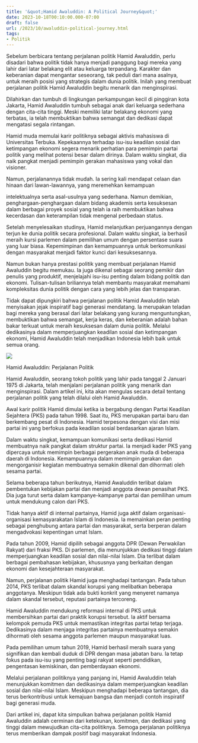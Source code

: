 ```yaml
---
title: '&quot;Hamid Awaluddin: A Political Journey&quot;'
date: 2023-10-18T00:10:00.000-07:00
draft: false
url: /2023/10/awaluddin-political-journey.html
tags: 
- Politik
---
```


  

Sebelum berbicara tentang perjalanan politik Hamid Awaluddin, perlu disadari bahwa politik tidak hanya menjadi panggung bagi mereka yang lahir dari latar belakang elit atau keluarga terpandang. Karakter dan keberanian dapat mengantar seseorang, tak peduli dari mana asalnya, untuk meraih posisi yang strategis dalam dunia politik. Inilah yang membuat perjalanan politik Hamid Awaluddin begitu menarik dan menginspirasi.

  

Dilahirkan dan tumbuh di lingkungan perkampungan kecil di pinggiran kota Jakarta, Hamid Awaluddin tumbuh sebagai anak dari keluarga sederhana dengan cita-cita tinggi. Meski memiliki latar belakang ekonomi yang terbatas, ia telah membuktikan bahwa semangat dan dedikasi dapat mengatasi segala rintangan.

  

Hamid muda memulai karir politiknya sebagai aktivis mahasiswa di Universitas Terbuka. Kepekaannya terhadap isu-isu keadilan sosial dan ketimpangan ekonomi segera menarik perhatian para pemimpin partai politik yang melihat potensi besar dalam dirinya. Dalam waktu singkat, dia naik pangkat menjadi pemimpin gerakan mahasiswa yang vokal dan visioner.

  

Namun, perjalanannya tidak mudah. Ia sering kali mendapat celaan dan hinaan dari lawan-lawannya, yang meremehkan kemampuan

  

intelektualnya serta asal-usulnya yang sederhana. Namun demikian, penghargaan-penghargaan dalam bidang akademis serta kesuksesan dalam berbagai proyek sosial yang telah ia raih membuktikan bahwa kecerdasan dan keterampilan tidak mengenal perbedaan status.

  

Setelah menyelesaikan studinya, Hamid melanjutkan perjuangannya dengan terjun ke dunia politik secara profesional. Dalam waktu singkat, ia berhasil meraih kursi parlemen dalam pemilihan umum dengan persentase suara yang luar biasa. Kepemimpinan dan kemampuannya untuk berkomunikasi dengan masyarakat menjadi faktor kunci dari kesuksesannya.

  

Namun bukan hanya prestasi politik yang membuat perjalanan Hamid Awaluddin begitu memukau. Ia juga dikenal sebagai seorang pemikir dan penulis yang produktif, menjelajahi isu-isu penting dalam bidang politik dan ekonomi. Tulisan-tulisan briliannya telah membantu masyarakat memahami kompleksitas dunia politik dengan cara yang lebih jelas dan transparan.

  

Tidak dapat dipungkiri bahwa perjalanan politik Hamid Awaluddin telah menyisakan jejak inspiratif bagi generasi mendatang. Ia merupakan teladan bagi mereka yang berasal dari latar belakang yang kurang menguntungkan, membuktikan bahwa semangat, kerja keras, dan keberanian adalah bahan bakar terkuat untuk meraih kesuksesan dalam dunia politik. Melalui dedikasinya dalam memperjuangkan keadilan sosial dan ketimpangan ekonomi, Hamid Awaluddin telah menjadikan Indonesia lebih baik untuk semua orang.

  

![](https://media.suara.com/pictures/970x544/2021/08/02/76134-hamid-awaluddin-facebook.jpg)

  

Hamid Awaluddin: Perjalanan Politik

  

Hamid Awaluddin, seorang tokoh politik yang lahir pada tanggal 2 Januari 1975 di Jakarta, telah menjalani perjalanan politik yang menarik dan menginspirasi. Dalam artikel ini, kita akan mengulas secara detail tentang perjalanan politik yang telah dilalui oleh Hamid Awaluddin.

  

Awal karir politik Hamid dimulai ketika ia bergabung dengan Partai Keadilan Sejahtera (PKS) pada tahun 1998. Saat itu, PKS merupakan partai baru dan berkembang pesat di Indonesia. Hamid terpesona dengan visi dan misi partai ini yang berfokus pada keadilan sosial berdasarkan ajaran Islam.

  

Dalam waktu singkat, kemampuan komunikasi serta dedikasi Hamid membuatnya naik pangkat dalam struktur partai. Ia menjadi kader PKS yang dipercaya untuk memimpin berbagai pergerakan anak muda di beberapa daerah di Indonesia. Kemampuannya dalam memimpin gerakan dan mengorganisir kegiatan membuatnya semakin dikenal dan dihormati oleh sesama partai.

  

Selama beberapa tahun berikutnya, Hamid Awaluddin terlibat dalam pembentukan kebijakan partai dan menjadi anggota dewan penasihat PKS. Dia juga turut serta dalam kampanye-kampanye partai dan pemilihan umum untuk mendukung calon dari PKS.

  

Tidak hanya aktif di internal partainya, Hamid juga aktif dalam organisasi-organisasi kemasyarakatan Islam di Indonesia. Ia memainkan peran penting sebagai penghubung antara partai dan masyarakat, serta berperan dalam mengadvokasi kepentingan umat Islam.

  

Pada tahun 2009, Hamid dipilih sebagai anggota DPR (Dewan Perwakilan Rakyat) dari fraksi PKS. Di parlemen, dia menunjukkan dedikasi tinggi dalam memperjuangkan keadilan sosial dan nilai-nilai Islam. Dia terlibat dalam berbagai pembahasan kebijakan, khususnya yang berkaitan dengan ekonomi dan kesejahteraan masyarakat.

  

Namun, perjalanan politik Hamid juga menghadapi tantangan. Pada tahun 2014, PKS terlibat dalam skandal korupsi yang melibatkan beberapa anggotanya. Meskipun tidak ada bukti konkrit yang menyeret namanya dalam skandal tersebut, reputasi partainya tercoreng.

  

Hamid Awaluddin mendukung reformasi internal di PKS untuk membersihkan partai dari praktik korupsi tersebut. Ia aktif bersama kelompok pemuda PKS untuk memastikan integritas partai tetap terjaga. Dedikasinya dalam menjaga integritas partainya membuatnya semakin dihormati oleh sesama anggota parlemen maupun masyarakat luas.

  

Pada pemilihan umum tahun 2019, Hamid berhasil meraih suara yang signifikan dan kembali duduk di DPR dengan masa jabatan baru. Ia tetap fokus pada isu-isu yang penting bagi rakyat seperti pendidikan, pengentasan kemiskinan, dan pemberdayaan ekonomi.

  

Melalui perjalanan politiknya yang panjang ini, Hamid Awaluddin telah menunjukkan komitmen dan dedikasinya dalam memperjuangkan keadilan sosial dan nilai-nilai Islam. Meskipun menghadapi beberapa tantangan, dia terus berkontribusi untuk kemajuan bangsa dan menjadi contoh inspiratif bagi generasi muda.

  

Dari artikel ini, dapat kita simpulkan bahwa perjalanan politik Hamid Awaluddin adalah cerminan dari ketekunan, komitmen, dan dedikasi yang tinggi dalam mewujudkan cita-cita politiknya. Semoga perjalanan politiknya terus memberikan dampak positif bagi masyarakat Indonesia.